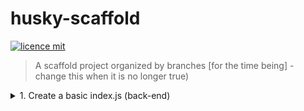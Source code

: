 # husky-scaffold
[![licence mit](https://img.shields.io/badge/licence-MIT-blue.svg)](https://github.com/afonsopacifer/open-source-boilerplate/blob/master/LICENSE.md)

> A scaffold project organized by branches [for the time being] - change this when it is no longer true)

<details>
  <summary> 
    1. Create a basic index.js (back-end)
  </summary>

> Added to test the lint-staged and confirm that code is still running. 
### steps
#### Add dependencies
Express - https://github.com/expressjs/express

Cors - https://github.com/expressjs/cors
 ```javascript
npm i --save express cors;
```

#### Add index.js file with a GET route
something like:
 ```javascript
const cors = require('cors');
const express = require('express');

const app = express();
const port = 3000;
let thisWillGiveError = "";

app.use(express.json());
app.use(cors());

app.get('/', (req, res) => {
  console.log('GET / called!')
  res.send('All configured!');
});

app.listen(port);
console.log(`Running on ${port}!`);

```


#### Run npm start
```javascript
npm start

> husky-scaffold@1.0.0 start D:\dev\personal\projects\study\guides\husky-scaffold
> node index.js

Running on 3000!
```
#### Test using a browser
Open localhost:3000 in a browser and check the console message
```javascript
$ npm start

> husky-scaffold@1.0.0 start D:\dev\personal\projects\study\guides\husky-scaffold
> node index.js

Running on 3000!
GET / called!
```
<details>